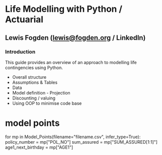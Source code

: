 # Life Modelling with Python / Actuarial
## Lewis Fogden (lewis@fogden.org / LinkedIn)

### Introduction

This guide provides an overview of an approach to modelling life contingencies using Python.

 - Overall structure
 - Assumptions & Tables
 - Data
 - Model definition - Projection
 - Discounting / valuing
 - Using OOP to minimise code base


# model points

for mp in Model_Points(filename="filename.csv", infer_type=True):
    policy_number = mp["POL_NO"]
    sum_assured = mp["SUM_ASSURED[1:1]"]
    age1_next_birthday = mp["AGE1"]
    
